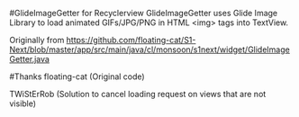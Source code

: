 #GlideImageGetter for Recyclerview
GlideImageGetter uses Glide Image Library to load animated GIFs/JPG/PNG in HTML &lt;img> tags into TextView.

Originally from https://github.com/floating-cat/S1-Next/blob/master/app/src/main/java/cl/monsoon/s1next/widget/GlideImageGetter.java

#Thanks
floating-cat (Original code)

TWiStErRob (Solution to cancel loading request on views that are not visible)
